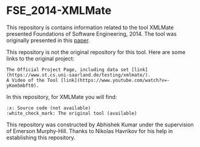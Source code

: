 # FSE_2014-XMLMate

This repository is contains information related to the tool XMLMate presented Foundations of Software Engineering, 2014. The tool was originally presented in this [paper](https://www.st.cs.uni-saarland.de/testing/xmlmate/).

This repository is not the original repository for this tool. Here are some links to the original project:

    The Official Project Page, including data set [link](https://www.st.cs.uni-saarland.de/testing/xmlmate/).
    A Video of the Tool [link](https://www.youtube.com/watch?v=-yKom5mbft0).  

In this repository, for XMLMate you will find:

    :x: Source code (not available)
    :white_check_mark: The original tool (available)

This repository was constructed by Abhishek Kumar under the supervision of Emerson Murphy-Hill. Thanks to Nikolas Havrikov for his help in establishing this repository. 
